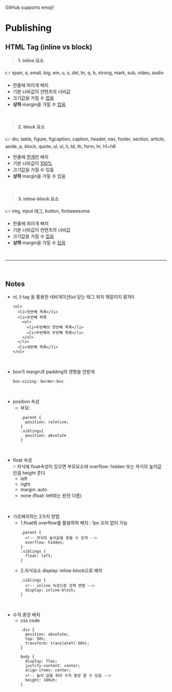 GitHub supports emoji! 
# Publishing

## HTML Tag (inline vs block)
> #### 1. inline 요소
👉 span, a, small, big, em, u, s, del, br, q, b, strong, mark, sub, video, audio
- 한줄에 여러개 배치
- 기본 너비값이 컨텐츠의 너비값
- 크기값을 가질 수 <U>없음</U>
- **상하** margin을 가질 수 <U>없음</U>

<br>

> #### 2. block 요소
👉 div, table, figure, figcaption, caption, header, nav, footer, section, article, aside, p, block, quote, ul, ol, li, td, th, form, hr, h1~h6 
- 한줄에 <U>한개</U>만 배치
- 기본 너비값이 <U>100%</U>
- 크기값을 가질 수 있음
- **상하** margin을 가질 수 있음

<br>

> #### 3. inline-block 요소
👉 img, input 태그, button, fontawesome
- 한줄에 여러개 배치
- 기본 너비값이 컨텐츠의 너비값
- 크기값을 가질 수 <U>있음</U>
- **상하** margin을 가질 수 <U>있음</U>   

<br>
  
<hr/>

<br>

## Notes
- ol, li tag 을 활용한 네비게이션(ul 닫는 태그 위치 헷갈리지 말자!)
  ```
  <ul>
    <li>첫번째 목록</li>
    <li>두번째 목록
      <ul>
        <li>두번째의 첫번째 목록</li>
        <li>두번째의 두번째 목록</li>
      </ul>
    </li>
    <li>세번째 목록</li>
  </ul>
  ```

<br>

- box가 margin과 padding의 영향을 안받게
  ```
  box-sizing: border-box
  ```

<br>

- position 속성
  - 부모: 
    ```
    .parent {
      position: reletive;
    }
    .siblings{
      position: absolute
    }
    ```

<br>

- float 속성  
💦 자식에 float속성이 있으면 부모요소에 overflow: hidden 또는 자식의 높이값 만큼 height 준다
  - left
  - right
  - margin: auto
  - none (float: left와는 완전 다름)

<br>

- 가로배치하는 2가지 방법
  - 1.float와 overflow를 활용하여 배치 : 1px 오차 없이 가능
    ```
    .parent {
      <!-- 자식의 높이값을 찾을 수 있게 -->
      overflow: hidden;
    }
    .siblings {
      float: left;
    }
    ```
  - 2.자식요소 display: inline-block으로 배치
    ```
    .siblings {
      <!-- inline 속성으로 강제 변환 -->
      display: inline-block;
    }
    ```
<br>

- 수직 중앙 배치
  - css code
    ```
    .div {
      position: absolute;
      top: 50%;
      transform: translateY(-50%);
    } 
    ```
    ```
    body {
      display: flex;
      justify-content: center;
      align-items: center;
      <!-- 높이 값을 줘야 수직 중앙 할 수 있음 -->
      height: 100vh;
    }
    ```

